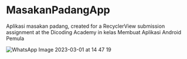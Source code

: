 # MasakanPadangApp
Aplikasi masakan padang, created for a RecyclerView submission assignment at the Dicoding Academy in kelas Membuat Aplikasi Android Pemula

![WhatsApp Image 2023-03-01 at 14 47 19](https://user-images.githubusercontent.com/77492139/222077050-464304f2-9280-47ec-84d4-fa74d686ffdd.jpeg)
